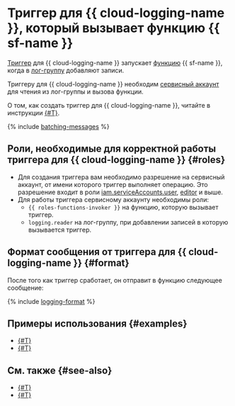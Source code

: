 # Триггер для {{ cloud-logging-name }}, который вызывает функцию {{ sf-name }}

[Триггер](../trigger/) для {{ cloud-logging-name }} запускает [функцию](../function.md) {{ sf-name }}, когда в [лог-группу](../../../logging/concepts/log-group.md) добавляют записи.

Триггеру для {{ cloud-logging-name }} необходим [сервисный аккаунт](../../../iam/concepts/users/service-accounts.md) для чтения из лог-группы и вызова функции.

О том, как создать триггер для {{ cloud-logging-name }}, читайте в инструкции [{#T}](../../operations/trigger/cloud-logging-trigger-create.md).

{% include [batching-messages](../../../_includes/functions/batching-messages.md) %}

## Роли, необходимые для корректной работы триггера для {{ cloud-logging-name }} {#roles}

* Для создания триггера вам необходимо разрешение на сервисный аккаунт, от имени которого триггер выполняет операцию. Это разрешение входит в роли [iam.serviceAccounts.user](../../../iam/concepts/access-control/roles.md#sa-user), [editor](../../../iam/concepts/access-control/roles.md#editor) и выше.
* Для работы триггера сервисному аккаунту необходимы роли:
    * `{{ roles-functions-invoker }}` на функцию, которую вызывает триггер.
    * `logging.reader` на лог-группу, при добавлении записей в которую вызывается триггер.

## Формат сообщения от триггера для {{ cloud-logging-name }} {#format}

После того как триггер сработает, он отправит в функцию следующее сообщение:

{% include [logging-format](../../../_includes/functions/logging-format.md) %}

## Примеры использования {#examples}

* [{#T}](../../tutorials/logging-functions.md)
* [{#T}](../../tutorials/logging.md)

## См. также {#see-also}

* [{#T}](../../../serverless-containers/concepts/trigger/cloud-logging-trigger.md)
* [{#T}](../../../api-gateway/concepts/trigger/cloud-logging-trigger.md)
